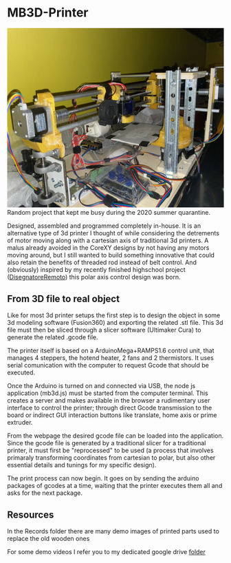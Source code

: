 # MB3D-Printer
![](Records/FinalPrototype.jpg)
Random project that kept me busy during the 2020 summer quarantine.

Designed, assembled and programmed completely in-house.
It is an alternative type of 3d printer I thought of while considering the detrements of motor moving along with a cartesian axis of traditional 3d printers. A malus already avoided in the CoreXY designs by not having any motors moving around, but I still wanted to build something innovative that could also retain the benefits of threaded rod instead of belt control. And (obviously) inspired by my recently finished highschool project ([DisegnatoreRemoto](https://github.com/bellimarco/DisegnatoreRemoto)) this polar axis control design was born.

## From 3D file to real object
Like for most 3d printer setups the first step is to design the object in some 3d modeling software (Fusion360) and exporting the related .stl file.
This 3d file must then be sliced through a slicer software (Ultimaker Cura) to generate the related .gcode file.

The printer itself is based on a ArduinoMega+RAMPS1.6 control unit, that manages 4 steppers, the hotend heater, 2 fans and 2 thermistors. It uses serial comunication with the computer to request Gcode that should be executed.

Once the Arduino is turned on and connected via USB, the node js application (mb3d.js) must be started from the computer terminal. This creates a server and makes available in the browser a rudimentary user interface to control the printer; through direct Gcode transmission to the board or indirect GUI interaction buttons like translate, home axis or prime extruder.

From the webpage the desired gcode file can be loaded into the application. Since the gcode file is generated by a traditional slicer for a traditional printer, it must first be "reprocessed" to be used (a process that involves primaraly transforming coordinates from cartesian to polar, but also other essential details and tunings for my specific design).

The print process can now begin. It goes on by sending the arduino packages of gcodes at a time, waiting that the printer executes them all and asks for the next package.

## Resources
In the Records folder there are many demo images of printed parts used to replace the old wooden ones

For some demo videos I refer you to my dedicated google drive [folder](https://drive.google.com/drive/folders/1-1SE9T9Bii7azsfO967qi_PxQ38gY363?usp=sharing)
